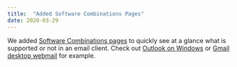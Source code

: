 ```yaml
---
title:  "Added Software Combinations Pages"
date: 2020-03-29
---
```


We added [Software Combinations pages](/clients/) to quickly see at a glance what is supported or not in an email client. Check out [Outlook on Windows](/clients/outlook/#windows) or [Gmail desktop webmail](/clients/gmail/#desktop-webmail) for example.